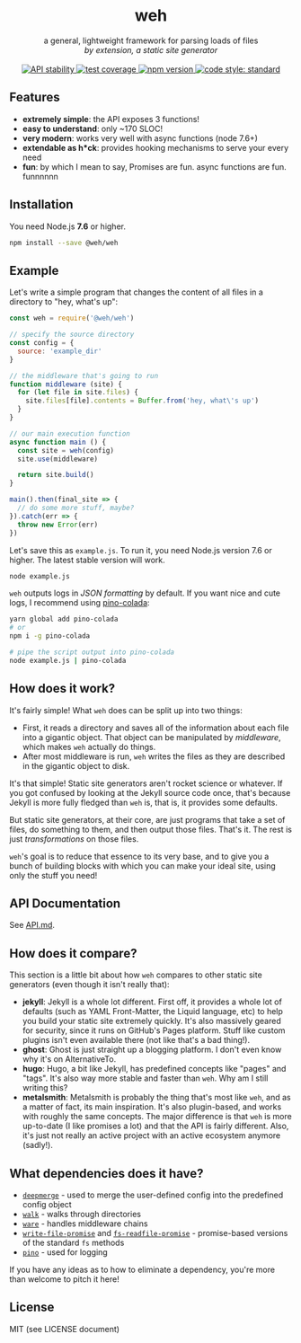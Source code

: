 <h1 align="center">weh</h1>

<div align="center">
  a general, lightweight framework for parsing loads of files
</div>
<div align="center">
  <i>by extension, a static site generator</i>
</div>

<br />

<div align="center">
  <!-- Stability -->
  <a href="https://nodejs.org/api/documentation.html#documentation_stability_index">
    <img src="https://img.shields.io/badge/stability-experimental-orange.svg?style=flat-square"
      alt="API stability" />
</a>
  <!-- travis ci -->
  <a href="https://travis-ci.org/wehjs/weh">
    <img src="https://img.shields.io/travis/wehjs/weh.svg?style=flat-square"
      alt="test coverage" />
  </a>
  <!-- npm version -->
  <a href="https://npmjs.org/package/@weh/weh">
    <img src="https://img.shields.io/npm/v/@weh/weh.svg?style=flat-square"
      alt="npm version" />
  </a>
  <!-- code style -->
  <a href="https://github.com/feross/standard">
    <img src="https://img.shields.io/badge/code%20style-standard-blue.svg?style=flat-square"
      alt="code style: standard" />
  </a>
</div>

## Features

- __extremely simple__: the API exposes 3 functions!
- __easy to understand__: only ~170 SLOC!
- __very modern__: works very well with async functions (node 7.6+)
- __extendable as h*ck__: provides hooking mechanisms to serve your every need
- __fun__: by which I mean to say, Promises are fun. async functions are fun.
  funnnnnn

## Installation

You need Node.js __7.6__ or higher.

```sh
npm install --save @weh/weh
```

## Example

Let's write a simple program that changes the content of all files in a
directory to "hey, what's up":

```js
const weh = require('@weh/weh')

// specify the source directory
const config = {
  source: 'example_dir'
}

// the middleware that's going to run
function middleware (site) {
  for (let file in site.files) {
    site.files[file].contents = Buffer.from('hey, what\'s up')
  }
}

// our main execution function
async function main () {
  const site = weh(config)
  site.use(middleware)

  return site.build()
}

main().then(final_site => {
  // do some more stuff, maybe?
}).catch(err => {
  throw new Error(err)
})
```

Let's save this as `example.js`. To run it, you need Node.js version 7.6 or
higher. The latest stable version will work.

```sh
node example.js
```

`weh` outputs logs in _JSON formatting_ by default. If you want nice and cute
logs, I recommend using [pino-colada](http://npm.im/pino-colada):

```sh
yarn global add pino-colada
# or
npm i -g pino-colada

# pipe the script output into pino-colada
node example.js | pino-colada
```

## How does it work?

It's fairly simple! What `weh` does can be split up into two things:

- First, it reads a directory and saves all of the information about each file
  into a gigantic object. That object can be manipulated by _middleware_, which
  makes `weh` actually do things.
- After most middleware is run, `weh` writes the files as they are described
  in the gigantic object to disk.

It's that simple! Static site generators aren't rocket science or whatever.
If you got confused by looking at the Jekyll source code once, that's because
Jekyll is more fully fledged than `weh` is, that is, it provides some defaults.

But static site generators, at their core, are just programs that take a set of
files, do something to them, and then output those files. That's it. The rest is just _transformations_ on those files.

`weh`'s goal is to reduce that essence to its very base, and to give you a
bunch of building blocks with which you can make your ideal site, using only
the stuff you need!

## API Documentation

See [API.md](https://github.com/wehjs/weh/blob/master/API.md).

## How does it compare?

This section is a little bit about how `weh` compares to other static site
generators (even though it isn't really that):

- __jekyll__: Jekyll is a whole lot different. First off, it provides a whole
  lot of defaults (such as YAML Front-Matter, the Liquid language, etc) to
  help you build your static site extremely quickly. It's also massively
  geared for security, since it runs on GitHub's Pages platform. Stuff like
  custom plugins isn't even available there (not like that's a bad thing!).
- __ghost__: Ghost is just straight up a blogging platform. I don't even know
  why it's on AlternativeTo.
- __hugo__: Hugo, a bit like Jekyll, has predefined concepts like "pages" and
  "tags". It's also way more stable and faster than `weh`. Why am I still writing this?
- __metalsmith__: Metalsmith is probably the thing that's most like `weh`, and
  as a matter of fact, its main inspiration. It's also plugin-based, and works
  with roughly the same concepts. The major difference is that `weh` is more
  up-to-date (I like promises a lot) and that the API is fairly different.
  Also, it's just not really an active project with an active ecosystem
  anymore (sadly!).

## What dependencies does it have?

- [`deepmerge`](http://npm.im/deepmerge) - used to merge the user-defined
  config into the predefined config object
- [`walk`](http://npm.im/walk) - walks through directories
- [`ware`](http://npm.im/ware) - handles middleware chains
- [`write-file-promise`](http://npm.im/write-file-promise) and
  [`fs-readfile-promise`](http://npm.im/fs-readfile-promise) - promise-based
  versions of the standard `fs` methods
- [`pino`](http://npm.im/pino) - used for logging

If you have any ideas as to how to eliminate a dependency, you're more than
welcome to pitch it here!

## License

MIT (see LICENSE document)
